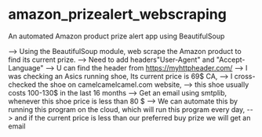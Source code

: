 # amazon_prizealert_webscraping
An automated Amazon product prize alert app using BeautifulSoup

--> Using the BeautifulSoup module, web scrape the Amazon product to find its current prize.
--> Need to add headers"User-Agent" and "Accept-Language"
--> U can find the header from https://myhttpheader.com/
--> I was checking an Asics running shoe, Its current price is 69$ CA, 
--> I cross-checked the shoe on camelcamelcamel.com website, 
-->  this shoe usually costs 100-130$ in the last 16 months
--> Get an email using smtplib, whenever this shoe price is less than 80 $
--> We can automate this by running this program on the cloud, which will run this program every day,
--> and if the current price is less than our preferred buy prize we will get an email
